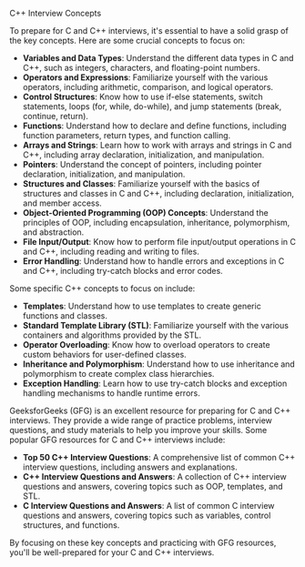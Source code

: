 C++ Interview Concepts

To prepare for C and C++ interviews, it's essential to have a solid grasp of the key concepts. Here are some crucial concepts to focus on:
* **Variables and Data Types**: Understand the different data types in C and C++, such as integers, characters, and floating-point numbers.
* **Operators and Expressions**: Familiarize yourself with the various operators, including arithmetic, comparison, and logical operators.
* **Control Structures**: Know how to use if-else statements, switch statements, loops (for, while, do-while), and jump statements (break, continue, return).
* **Functions**: Understand how to declare and define functions, including function parameters, return types, and function calling.
* **Arrays and Strings**: Learn how to work with arrays and strings in C and C++, including array declaration, initialization, and manipulation.
* **Pointers**: Understand the concept of pointers, including pointer declaration, initialization, and manipulation.
* **Structures and Classes**: Familiarize yourself with the basics of structures and classes in C and C++, including declaration, initialization, and member access.
* **Object-Oriented Programming (OOP) Concepts**: Understand the principles of OOP, including encapsulation, inheritance, polymorphism, and abstraction.
* **File Input/Output**: Know how to perform file input/output operations in C and C++, including reading and writing to files.
* **Error Handling**: Understand how to handle errors and exceptions in C and C++, including try-catch blocks and error codes.

Some specific C++ concepts to focus on include:
* **Templates**: Understand how to use templates to create generic functions and classes.
* **Standard Template Library (STL)**: Familiarize yourself with the various containers and algorithms provided by the STL.
* **Operator Overloading**: Know how to overload operators to create custom behaviors for user-defined classes.
* **Inheritance and Polymorphism**: Understand how to use inheritance and polymorphism to create complex class hierarchies.
* **Exception Handling**: Learn how to use try-catch blocks and exception handling mechanisms to handle runtime errors.

GeeksforGeeks (GFG) is an excellent resource for preparing for C and C++ interviews. They provide a wide range of practice problems, interview questions, and study materials to help you improve your skills. Some popular GFG resources for C and C++ interviews include:
* **Top 50 C++ Interview Questions**: A comprehensive list of common C++ interview questions, including answers and explanations.
* **C++ Interview Questions and Answers**: A collection of C++ interview questions and answers, covering topics such as OOP, templates, and STL.
* **C Interview Questions and Answers**: A list of common C interview questions and answers, covering topics such as variables, control structures, and functions.

By focusing on these key concepts and practicing with GFG resources, you'll be well-prepared for your C and C++ interviews.